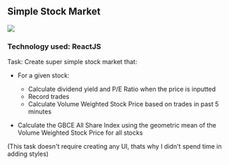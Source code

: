 ## Simple Stock Market 

![](https://render.bitstrips.com/v2/cpanel/a979b309-aa4f-4008-a88b-2230ab2b8446-c0347c51-32f1-46e1-bbf5-7bc4a6e92f17-v1.png?transparent=1&palette=1&width=246)

### Technology used: ReactJS

Task: Create super simple stock market that:

- For a given stock:
  - Calculate dividend yield and P/E Ratio when the price is inputted
  - Record trades
  - Calculate Volume Weighted Stock Price based on trades in past  5 minutes
  
- Calculate the GBCE All Share Index using the geometric mean of the Volume Weighted Stock Price for all stocks

(This task doesn't require creating any UI, thats why I didn't spend time in adding styles)
